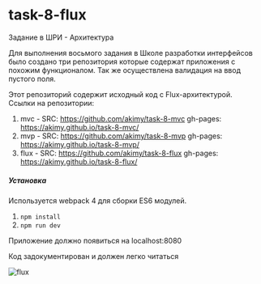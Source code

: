 # task-8-flux
Задание в ШРИ - Архитектура

Для выполнения восьмого задания в Школе разработки интерфейсов было создано три репозитория которые содержат приложения с похожим функционалом. Так же осуществлена валидация на ввод пустого поля.

Этот репозиторий содержит исходный код с Flux-архитектурой.  
Ссылки на репозитории:  
1. mvc - SRC: https://github.com/akimy/task-8-mvc gh-pages: https://akimy.github.io/task-8-mvc/
2. mvp - SRC: https://github.com/akimy/task-8-mvp gh-pages: https://akimy.github.io/task-8-mvp/
2. flux - SRC: https://github.com/akimy/task-8-flux gh-pages: https://akimy.github.io/task-8-flux/
  
##### Установка
Используется webpack 4 для сборки ES6 модулей.
1. ```npm install```
2. ```npm run dev```  

Приложение должно появиться на localhost:8080   

Код задокументирован и должен легко читаться

![flux](http://tftf.ru/images/stati/flux2.jpg)